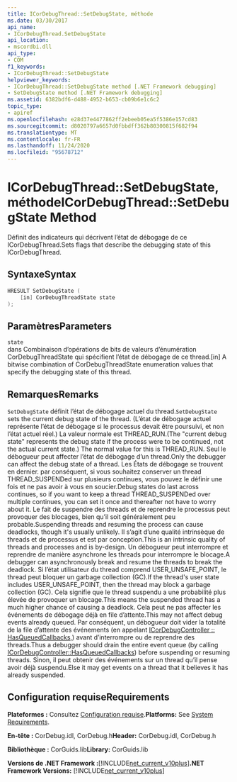 ```yaml
---
title: ICorDebugThread::SetDebugState, méthode
ms.date: 03/30/2017
api_name:
- ICorDebugThread.SetDebugState
api_location:
- mscordbi.dll
api_type:
- COM
f1_keywords:
- ICorDebugThread::SetDebugState
helpviewer_keywords:
- ICorDebugThread::SetDebugState method [.NET Framework debugging]
- SetDebugState method [.NET Framework debugging]
ms.assetid: 6382bdf6-d488-4952-b653-cb09b6e1c6c2
topic_type:
- apiref
ms.openlocfilehash: e28d37e4477862ff2ebeeb05ea5f5386e157cd83
ms.sourcegitcommit: d8020797a6657d0fbbdff362b80300815f682f94
ms.translationtype: MT
ms.contentlocale: fr-FR
ms.lasthandoff: 11/24/2020
ms.locfileid: "95678712"
---
```

# <a name="icordebugthreadsetdebugstate-method"></a><span data-ttu-id="40e6f-102">ICorDebugThread::SetDebugState, méthode</span><span class="sxs-lookup"><span data-stu-id="40e6f-102">ICorDebugThread::SetDebugState Method</span></span>

<span data-ttu-id="40e6f-103">Définit des indicateurs qui décrivent l’état de débogage de ce ICorDebugThread.</span><span class="sxs-lookup"><span data-stu-id="40e6f-103">Sets flags that describe the debugging state of this ICorDebugThread.</span></span>  
  
## <a name="syntax"></a><span data-ttu-id="40e6f-104">Syntaxe</span><span class="sxs-lookup"><span data-stu-id="40e6f-104">Syntax</span></span>  
  
```cpp  
HRESULT SetDebugState (  
    [in] CorDebugThreadState state  
);  
```  
  
## <a name="parameters"></a><span data-ttu-id="40e6f-105">Paramètres</span><span class="sxs-lookup"><span data-stu-id="40e6f-105">Parameters</span></span>  

 `state`  
 <span data-ttu-id="40e6f-106">dans Combinaison d’opérations de bits de valeurs d’énumération CorDebugThreadState qui spécifient l’état de débogage de ce thread.</span><span class="sxs-lookup"><span data-stu-id="40e6f-106">[in] A bitwise combination of CorDebugThreadState enumeration values that specify the debugging state of this thread.</span></span>  
  
## <a name="remarks"></a><span data-ttu-id="40e6f-107">Remarques</span><span class="sxs-lookup"><span data-stu-id="40e6f-107">Remarks</span></span>  

 <span data-ttu-id="40e6f-108">`SetDebugState` définit l’état de débogage actuel du thread.</span><span class="sxs-lookup"><span data-stu-id="40e6f-108">`SetDebugState` sets the current debug state of the thread.</span></span> <span data-ttu-id="40e6f-109">(L’état de débogage actuel représente l’état de débogage si le processus devait être poursuivi, et non l’état actuel réel.) La valeur normale est THREAD_RUN.</span><span class="sxs-lookup"><span data-stu-id="40e6f-109">(The "current debug state" represents the debug state if the process were to be continued, not the actual current state.) The normal value for this is THREAD_RUN.</span></span> <span data-ttu-id="40e6f-110">Seul le débogueur peut affecter l’état de débogage d’un thread.</span><span class="sxs-lookup"><span data-stu-id="40e6f-110">Only the debugger can affect the debug state of a thread.</span></span> <span data-ttu-id="40e6f-111">Les États de débogage se trouvent en dernier. par conséquent, si vous souhaitez conserver un thread THREAD_SUSPENDed sur plusieurs continues, vous pouvez le définir une fois et ne pas avoir à vous en soucier.</span><span class="sxs-lookup"><span data-stu-id="40e6f-111">Debug states do last across continues, so if you want to keep a thread THREAD_SUSPENDed over multiple continues, you can set it once and thereafter not have to worry about it.</span></span> <span data-ttu-id="40e6f-112">Le fait de suspendre des threads et de reprendre le processus peut provoquer des blocages, bien qu’il soit généralement peu probable.</span><span class="sxs-lookup"><span data-stu-id="40e6f-112">Suspending threads and resuming the process can cause deadlocks, though it's usually unlikely.</span></span> <span data-ttu-id="40e6f-113">Il s’agit d’une qualité intrinsèque de threads et de processus et est par conception.</span><span class="sxs-lookup"><span data-stu-id="40e6f-113">This is an intrinsic quality of threads and processes and is by-design.</span></span> <span data-ttu-id="40e6f-114">Un débogueur peut interrompre et reprendre de manière asynchrone les threads pour interrompre le blocage.</span><span class="sxs-lookup"><span data-stu-id="40e6f-114">A debugger can asynchronously break and resume the threads to break the deadlock.</span></span> <span data-ttu-id="40e6f-115">Si l’état utilisateur du thread comprend USER_UNSAFE_POINT, le thread peut bloquer un garbage collection (GC).</span><span class="sxs-lookup"><span data-stu-id="40e6f-115">If the thread's user state includes USER_UNSAFE_POINT, then the thread may block a garbage collection (GC).</span></span> <span data-ttu-id="40e6f-116">Cela signifie que le thread suspendu a une probabilité plus élevée de provoquer un blocage.</span><span class="sxs-lookup"><span data-stu-id="40e6f-116">This means the suspended thread has a much higher chance of causing a deadlock.</span></span> <span data-ttu-id="40e6f-117">Cela peut ne pas affecter les événements de débogage déjà en file d’attente.</span><span class="sxs-lookup"><span data-stu-id="40e6f-117">This may not affect debug events already queued.</span></span> <span data-ttu-id="40e6f-118">Par conséquent, un débogueur doit vider la totalité de la file d’attente des événements (en appelant [ICorDebugController :: HasQueuedCallbacks,](icordebugcontroller-hasqueuedcallbacks-method.md)) avant d’interrompre ou de reprendre des threads.</span><span class="sxs-lookup"><span data-stu-id="40e6f-118">Thus a debugger should drain the entire event queue (by calling [ICorDebugController::HasQueuedCallbacks](icordebugcontroller-hasqueuedcallbacks-method.md)) before suspending or resuming threads.</span></span> <span data-ttu-id="40e6f-119">Sinon, il peut obtenir des événements sur un thread qu’il pense avoir déjà suspendu.</span><span class="sxs-lookup"><span data-stu-id="40e6f-119">Else it may get events on a thread that it believes it has already suspended.</span></span>  
  
## <a name="requirements"></a><span data-ttu-id="40e6f-120">Configuration requise</span><span class="sxs-lookup"><span data-stu-id="40e6f-120">Requirements</span></span>  

 <span data-ttu-id="40e6f-121">**Plateformes :** Consultez [Configuration requise](../../get-started/system-requirements.md).</span><span class="sxs-lookup"><span data-stu-id="40e6f-121">**Platforms:** See [System Requirements](../../get-started/system-requirements.md).</span></span>  
  
 <span data-ttu-id="40e6f-122">**En-tête :** CorDebug.idl, CorDebug.h</span><span class="sxs-lookup"><span data-stu-id="40e6f-122">**Header:** CorDebug.idl, CorDebug.h</span></span>  
  
 <span data-ttu-id="40e6f-123">**Bibliothèque :** CorGuids.lib</span><span class="sxs-lookup"><span data-stu-id="40e6f-123">**Library:** CorGuids.lib</span></span>  
  
 <span data-ttu-id="40e6f-124">**Versions de .NET Framework :**[!INCLUDE[net_current_v10plus](../../../../includes/net-current-v10plus-md.md)]</span><span class="sxs-lookup"><span data-stu-id="40e6f-124">**.NET Framework Versions:** [!INCLUDE[net_current_v10plus](../../../../includes/net-current-v10plus-md.md)]</span></span>

